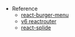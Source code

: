 - Reference
  - [react-burger-menu](https://github.com/negomi/react-burger-menu)
  - [v6 reactrouter](https://reactrouter.com/docs/en/v6/getting-started/overview)
  - [react-splide](https://ja.splidejs.com/integration/react-splide/)
